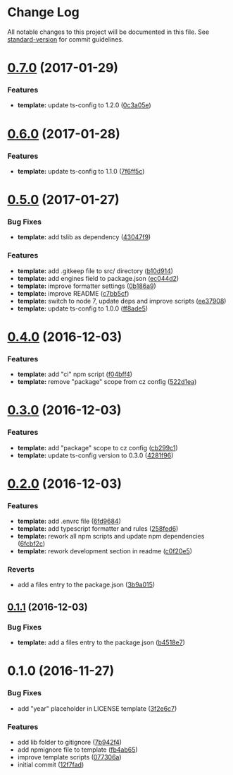 # Change Log

All notable changes to this project will be documented in this file. See [standard-version](https://github.com/conventional-changelog/standard-version) for commit guidelines.

<a name="0.7.0"></a>
# [0.7.0](https://github.com/clebert/tipi-template-tslib/compare/v0.6.0...v0.7.0) (2017-01-29)


### Features

* **template:** update ts-config to 1.2.0 ([0c3a05e](https://github.com/clebert/tipi-template-tslib/commit/0c3a05e))



<a name="0.6.0"></a>
# [0.6.0](https://github.com/clebert/tipi-template-tslib/compare/v0.5.0...v0.6.0) (2017-01-28)


### Features

* **template:** update ts-config to 1.1.0 ([7f6ff5c](https://github.com/clebert/tipi-template-tslib/commit/7f6ff5c))



<a name="0.5.0"></a>
# [0.5.0](https://github.com/clebert/tipi-template-tslib/compare/v0.4.0...v0.5.0) (2017-01-27)


### Bug Fixes

* **template:** add tslib as dependency ([43047f9](https://github.com/clebert/tipi-template-tslib/commit/43047f9))

### Features

* **template:** add .gitkeep file to src/ directory ([b10d914](https://github.com/clebert/tipi-template-tslib/commit/b10d914))
* **template:** add engines field to package.json ([ec044d2](https://github.com/clebert/tipi-template-tslib/commit/ec044d2))
* **template:** improve formatter settings ([0b186a9](https://github.com/clebert/tipi-template-tslib/commit/0b186a9))
* **template:** improve README ([c7bb5cf](https://github.com/clebert/tipi-template-tslib/commit/c7bb5cf))
* **template:** switch to node 7, update deps and improve scripts ([ee37908](https://github.com/clebert/tipi-template-tslib/commit/ee37908))
* **template:** update ts-config to 1.0.0 ([ff8ade5](https://github.com/clebert/tipi-template-tslib/commit/ff8ade5))



<a name="0.4.0"></a>
# [0.4.0](https://github.com/clebert/tipi-template-tslib/compare/v0.3.0...v0.4.0) (2016-12-03)


### Features

* **template:** add "ci" npm script ([f04bff4](https://github.com/clebert/tipi-template-tslib/commit/f04bff4))
* **template:** remove "package" scope from cz config ([522d1ea](https://github.com/clebert/tipi-template-tslib/commit/522d1ea))



<a name="0.3.0"></a>
# [0.3.0](https://github.com/clebert/tipi-template-tslib/compare/v0.2.0...v0.3.0) (2016-12-03)


### Features

* **template:** add "package" scope to cz config ([cb299c1](https://github.com/clebert/tipi-template-tslib/commit/cb299c1))
* **template:** update ts-config version to 0.3.0 ([4281f96](https://github.com/clebert/tipi-template-tslib/commit/4281f96))



<a name="0.2.0"></a>
# [0.2.0](https://github.com/clebert/tipi-template-tslib/compare/v0.1.1...v0.2.0) (2016-12-03)


### Features

* **template:** add .envrc file ([6fd9684](https://github.com/clebert/tipi-template-tslib/commit/6fd9684))
* **template:** add typescript formatter and rules ([258fed6](https://github.com/clebert/tipi-template-tslib/commit/258fed6))
* **template:** rework all npm scripts and update npm dependencies ([6fcbf2c](https://github.com/clebert/tipi-template-tslib/commit/6fcbf2c))
* **template:** rework development section in readme ([c0f20e5](https://github.com/clebert/tipi-template-tslib/commit/c0f20e5))

### Reverts

* add a files entry to the package.json ([3b9a015](https://github.com/clebert/tipi-template-tslib/commit/3b9a015))



<a name="0.1.1"></a>
## [0.1.1](https://github.com/clebert/tipi-template-tslib/compare/v0.1.0...v0.1.1) (2016-12-03)


### Bug Fixes

* **template:** add a files entry to the package.json ([b4518e7](https://github.com/clebert/tipi-template-tslib/commit/b4518e7))



<a name="0.1.0"></a>
# 0.1.0 (2016-11-27)


### Bug Fixes

* add "year" placeholder in LICENSE template ([3f2e6c7](https://github.com/clebert/tipi-template-tslib/commit/3f2e6c7))

### Features

* add lib folder to gitignore ([7b942f4](https://github.com/clebert/tipi-template-tslib/commit/7b942f4))
* add npmignore file to template ([fb4ab65](https://github.com/clebert/tipi-template-tslib/commit/fb4ab65))
* improve template scripts ([077306a](https://github.com/clebert/tipi-template-tslib/commit/077306a))
* initial commit ([12f7fad](https://github.com/clebert/tipi-template-tslib/commit/12f7fad))
